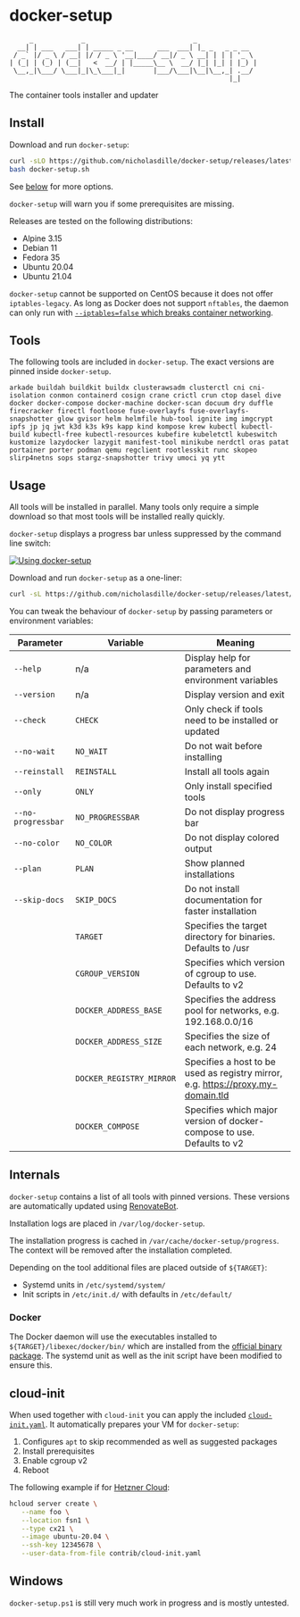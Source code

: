 # docker-setup

```plaintext
     _            _                           _
  __| | ___   ___| | _____ _ __      ___  ___| |_ _   _ _ __
 / _` |/ _ \ / __| |/ / _ \ '__|____/ __|/ _ \ __| | | | '_ \
| (_| | (_) | (__|   <  __/ | |_____\__ \  __/ |_| |_| | |_) |
 \__,_|\___/ \___|_|\_\___|_|       |___/\___|\__|\__,_| .__/
                                                       |_|
```

The container tools installer and updater

## Install

Download and run `docker-setup`:

```bash
curl -sLO https://github.com/nicholasdille/docker-setup/releases/latest/download/docker-setup.sh
bash docker-setup.sh
```

See [below](#usage) for more options.

`docker-setup` will warn you if some prerequisites are missing.

Releases are tested on the following distributions:
- Alpine 3.15
- Debian 11
- Fedora 35
- Ubuntu 20.04
- Ubuntu 21.04

`docker-setup` cannot be supported on CentOS because it does not offer `iptables-legacy`. As long as Docker does not support `nftables`, the daemon can only run with [`--iptables=false` which breaks container networking](https://docs.docker.com/network/iptables/#prevent-docker-from-manipulating-iptables).

## Tools

The following tools are included in `docker-setup`. The exact versions are pinned inside `docker-setup`.

```plaintext
arkade buildah buildkit buildx clusterawsadm clusterctl cni cni-isolation conmon containerd cosign crane crictl crun ctop dasel dive docker docker-compose docker-machine docker-scan docuum dry duffle firecracker firectl footloose fuse-overlayfs fuse-overlayfs-snapshotter glow gvisor helm helmfile hub-tool ignite img imgcrypt ipfs jp jq jwt k3d k3s k9s kapp kind kompose krew kubectl kubectl-build kubectl-free kubectl-resources kubefire kubeletctl kubeswitch kustomize lazydocker lazygit manifest-tool minikube nerdctl oras patat portainer porter podman qemu regclient rootlesskit runc skopeo slirp4netns sops stargz-snapshotter trivy umoci yq ytt
```

## Usage

All tools will be installed in parallel. Many tools only require a simple download so that most tools will be installed really quickly.

`docker-setup` displays a progress bar unless suppressed by the command line switch:

[![Using docker-setup](https://asciinema.org/a/6rptGICcjvJZR4F5OjMmRqG7L.svg)](https://asciinema.org/a/6rptGICcjvJZR4F5OjMmRqG7L)

Download and run `docker-setup` as a one-liner:

```bash
curl -sL https://github.com/nicholasdille/docker-setup/releases/latest/download/docker-setup.sh | bash
```

You can tweak the behaviour of `docker-setup` by passing parameters or environment variables:

| Parameter          | Variable                 | Meaning |
| ------------------ | ------------------------ | ------- |
| `--help`           | n/a                      | Display help for parameters and environment variables |
| `--version`        | n/a                      | Display version and exit |
| `--check`          | `CHECK`                  | Only check if tools need to be installed or updated |
| `--no-wait`        | `NO_WAIT`                | Do not wait before installing |
| `--reinstall`      | `REINSTALL`              | Install all tools again |
| `--only`           | `ONLY`                   | Only install specified tools |
| `--no-progressbar` | `NO_PROGRESSBAR`         | Do not display progress bar |
| `--no-color`       | `NO_COLOR`               | Do not display colored output |
| `--plan`           | `PLAN`                   | Show planned installations |
| `--skip-docs`      | `SKIP_DOCS`              | Do not install documentation for faster installation |
|                    | `TARGET`                 | Specifies the target directory for binaries. Defaults to /usr |
|                    | `CGROUP_VERSION`         | Specifies which version of cgroup to use. Defaults to v2 |
|                    | `DOCKER_ADDRESS_BASE`    | Specifies the address pool for networks, e.g. 192.168.0.0/16 |
|                    | `DOCKER_ADDRESS_SIZE`    | Specifies the size of each network, e.g. 24 |
|                    | `DOCKER_REGISTRY_MIRROR` | Specifies a host to be used as registry mirror, e.g. https://proxy.my-domain.tld |
|                    | `DOCKER_COMPOSE`         | Specifies which major version of docker-compose to use. Defaults to v2 |

## Internals

`docker-setup` contains a list of all tools with pinned versions. These versions are automatically updated using [RenovateBot](https://www.whitesourcesoftware.com/free-developer-tools/renovate/).

Installation logs are placed in `/var/log/docker-setup`.

The installation progress is cached in `/var/cache/docker-setup/progress`. The context will be removed after the installation completed.

Depending on the tool additional files are placed outside of `${TARGET}`:

- Systemd units in `/etc/systemd/system/`
- Init scripts in `/etc/init.d/` with defaults in `/etc/default/`

### Docker

The Docker daemon will use the executables installed to `${TARGET}/libexec/docker/bin/` which are installed from the [official binary package](https://download.docker.com/linux/static/stable/x86_64/). The systemd unit as well as the init script have been modified to ensure this.

## cloud-init

When used together with `cloud-init` you can apply the included [`cloud-init.yaml`](contrib/cloud-init.yaml). It automatically prepares your VM for `docker-setup`:

1. Configures `apt` to skip recommended as well as suggested packages
1. Install prerequisites
1. Enable cgroup v2
1. Reboot

The following example if for [Hetzner Cloud](https://www.hetzner.com/cloud):

```bash
hcloud server create \
   --name foo \
   --location fsn1 \
   --type cx21 \
   --image ubuntu-20.04 \
   --ssh-key 12345678 \
   --user-data-from-file contrib/cloud-init.yaml
```

## Windows

`docker-setup.ps1` is still very much work in progress and is mostly untested.
